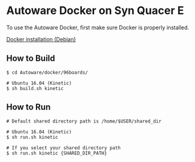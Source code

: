 # Autoware Docker on Syn Quacer E
To use the Autoware Docker, first make sure Docker is properly installed.

[Docker installation (Debian)](https://docs.docker.com/install/linux/docker-ce/debian/)

## How to Build
```
$ cd Autoware/docker/96boards/

# Ubuntu 16.04 (Kinetic)
$ sh build.sh kinetic
```

## How to Run
```
# Default shared directory path is /home/$USER/shared_dir

# Ubuntu 16.04 (Kinetic)
$ sh run.sh kinetic

# If you select your shared directory path
$ sh run.sh kinetic {SHARED_DIR_PATH}
```
